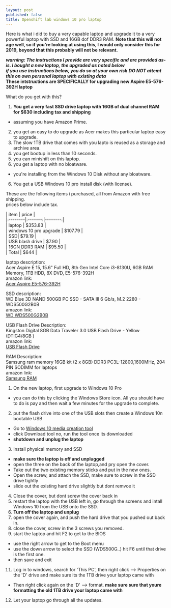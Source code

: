 ```yaml
---
layout: post
published: false
title: Openshift lab windows 10 pro laptop
---
```

Here is what i did to buy a very capable laptop and upgrade it to a very powerful laptop with SSD and 16GB dof DDR3 RAM. **Note that this will not age well, so if you're looking at using this, I would only consider this for 2019, beyond that this probably will not be relevant.**   
   
***warning: The instructions I provide are very specific and are provided as-is. I bought a new laptop, the upgraded as noted below***   
***if you use instructions below, you do so at your own risk***
***DO NOT attemt this on own personal laptop with existing data***   
**These intstructions are SPECIFICALLY for upgrading new Aspire E5-576-392H laptop** 

What do you get with this?
1. **You get a very fast SSD drive laptop with 16GB of dual channel RAM for $630 including tax and shipping**   
  * assuming you have Amazon Prime.   
2. you get an easy to do upgrade as Acer makes this particular laptop easy to upgrade.   
2. The slow 1TB drive that comes with you lapto is reused as a storage and archive area.   
3. you get bootup in less than 10 seconds.   
4. you can minishift on this laptop.   
5. you get a laptop with no bloatware.   
  * you're installing from the Windows 10 Disk without any bloatware.   
6. You get a USB WIndows 10 pro install disk (with license).   

These are the following items i purchased, all from Amazon with free shipping.   
prices below include tax.   

| item | price |   
|:--------|:-------:|--------:|   
| laptop | $353.83 |   
| windows 10 pro upgrade | $107.79 |   
| SSD| $79.19 |   
| USB blash drive | $7.90 |   
| 16GN DDR3 RAM | $95.50 |   
| Total | $644 |   

laptop description:   
Acer Aspire E 15, 15.6" Full HD, 8th Gen Intel Core i3-8130U, 6GB RAM Memory, 1TB HDD, 8X DVD, E5-576-392H   
amazon link:   
[Acer Aspire E5-576-392H]   
   
SSD description:   
WD Blue 3D NAND 500GB PC SSD - SATA III 6 Gb/s, M.2 2280 - WDS500G2B0B   
amazon link:   
[WD WDS500G2B0B]   
   
USB Flash Drive Description:   
Kingston Digital 8GB Data Traveler 3.0 USB Flash Drive - Yellow (DTIG4/8GB )   
amazon link:   
[USB Flash Drive]   
   
RAM Description:   
Samsung ram memory 16GB kit (2 x 8GB) DDR3 PC3L-12800,1600MHz, 204 PIN SODIMM for laptops   
amazon link:   
[Samsung RAM]   
   
1. On the new laptop, first upgrade to Windows 10 Pro   
  * you can do this by clicking the Windows Store icon. All you should have to do is pay and then wait a few minutes for the upgrade to complete.   
2. put the flash drive into one of the USB slots then create a Windows 10n bootable USB   
  * Go to [Windows 10 media creation tool]   
  * click Download tool no, run the tool once its downloaded   
  * **shutdown and unplug the laptop**      
3. Install physical memory and SSD    
  * **make sure the laptop is off and unplugged**   
  * open the three on the back of the laptop,and pry open the cover.   
  * Take out the two existing memory sticks and put in the new ones.   
  * Open the screw, and attach the SSD, make sure to screw in the SSD drive tightly
  * slide out the existing hard drive slightly but dont remvoe it
4. Close the cover, but dont screw the cover back in
5. restart the laptop with the USB left in, go through the screens and intall Windows 10 from the USB onto the SSD.
6. **Turn off the laptop and unplug** 
7. open the cover again, and push the hard drive that you pushed out back in. 
9. close the cover, screw in the 3 screws you removed.
10. start the laptop and hit F2 to get to the BIOS
  * use the right arrow to get to the Boot menu
  * use the down arrow to select the SSD (WDS500G..) hit F6 until that drive is the first one.
  * then save and exit
11. Log in to windows, search for 'This PC', then right click --> Properties on the 'D' drive and make sure its the 1TB drive your laptop came with
  * Then right click again on the 'D' --> format. **make sure sure that youre formatting the old 1TB drive your laptop came with**   
12. Let your laptop go through all the updates. 

[Acer Aspire E5-576-392H]:https://www.amazon.com/gp/product/B079TGL2BZ/ref=ppx_yo_dt_b_asin_title_o01__o00_s00?ie=UTF8&psc=1
[WD WDS500G2B0B]:https://www.amazon.com/gp/product/B073SBX6TY/ref=ppx_yo_dt_b_asin_title_o00__o00_s01?ie=UTF8&psc=1
[USB Flash Drive]:https://www.amazon.com/gp/product/B00G9WHMHC/ref=ppx_od_dt_b_asin_title_o00_s00?ie=UTF8&psc=1
[Samsung RAM]:https://www.amazon.com/gp/product/B00KEAEX54/ref=ppx_od_dt_b_asin_title_o00_s01?ie=UTF8&psc=1
[Windows 10 media creation tool]:https://www.microsoft.com/en-us/software-download/windows10
